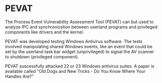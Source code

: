 # PEVAT

The Process Event Vulnerability Assessment Tool (PEVAT) can but used to analyze IPC and synchronization between userland programs and privileged components like drivers and the kernel.

PEVAT was developed testing Windows Antivirus software. The tests involved manipulating shared Windows events, like an event that could be set by the userland task bar widget (unprivileged) to signal the AV scanner to shutdown (privileged component).

PEVAT suscessfully attacked 22 or 23 Windows antivirus suites. A paper is available called "Old Dogs and New Tricks - Do You Know Where Your Handles Are?"

